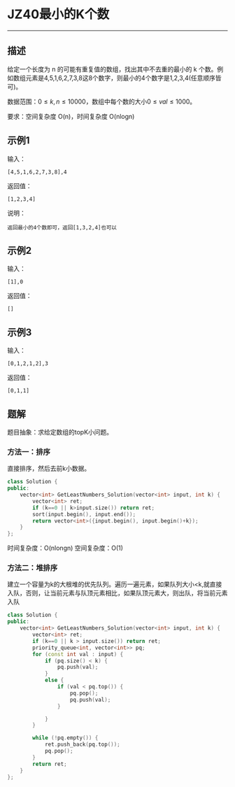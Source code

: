 # JZ40最小的K个数

---

## 描述

给定一个长度为 n 的可能有重复值的数组，找出其中不去重的最小的 k 个数。例如数组元素是4,5,1,6,2,7,3,8这8个数字，则最小的4个数字是1,2,3,4(任意顺序皆可)。

数据范围：$0\le k,n \le 10000$，数组中每个数的大小$0 \le val \le 1000$。

要求：空间复杂度 O(n)，时间复杂度 O(nlogn)

## 示例1

输入：

```
[4,5,1,6,2,7,3,8],4 
```

返回值：

```
[1,2,3,4]
```

说明：

```
返回最小的4个数即可，返回[1,3,2,4]也可以        
```

## 示例2

输入：

```
[1],0
```

返回值：

```
[]
```

## 示例3

输入：

```
[0,1,2,1,2],3
```

返回值：

```
[0,1,1]
```





## 题解

题目抽象：求给定数组的topK小问题。

### 方法一：排序

直接排序，然后去前k小数据。

```cpp
class Solution {
public:
    vector<int> GetLeastNumbers_Solution(vector<int> input, int k) {
        vector<int> ret;
        if (k==0 || k>input.size()) return ret;
        sort(input.begin(), input.end());
        return vector<int>({input.begin(), input.begin()+k});   
    }
};
```

时间复杂度：O(nlongn)
空间复杂度：O(1)



### 方法二：堆排序

建立一个容量为k的大根堆的优先队列。遍历一遍元素，如果队列大小<k,就直接入队，否则，让当前元素与队顶元素相比，如果队顶元素大，则出队，将当前元素入队

```cpp
class Solution {
public:
    vector<int> GetLeastNumbers_Solution(vector<int> input, int k) {
        vector<int> ret;
        if (k==0 || k > input.size()) return ret;
        priority_queue<int, vector<int>> pq;
        for (const int val : input) {
            if (pq.size() < k) {
                pq.push(val);
            }
            else {
                if (val < pq.top()) {
                    pq.pop();
                    pq.push(val);
                }

            }
        }

        while (!pq.empty()) {
            ret.push_back(pq.top());
            pq.pop();
        }
        return ret;
    }
};
```



